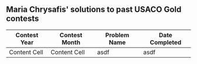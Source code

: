 ## Maria Chrysafis' solutions to past USACO Gold contests
| Contest Year  | Contest Month | Problem Name| Date Completed|
| ------------- | ------------- | ------------|----------|
| Content Cell  | Content Cell  |asdf |asdf |
